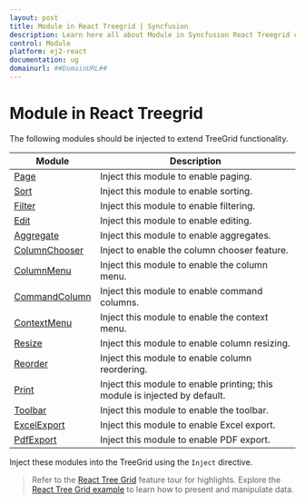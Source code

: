 ```yaml
---
layout: post
title: Module in React Treegrid | Syncfusion
description: Learn here all about Module in Syncfusion React Treegrid component of Syncfusion Essential JS 2 and more.
control: Module 
platform: ej2-react
documentation: ug
domainurl: ##DomainURL##
---
```


# Module in React Treegrid

The following modules should be injected to extend TreeGrid functionality.

| Module | Description |
|------|-------------|
| [Page](../treegrid/paging)| Inject this module to enable paging.|
| [Sort](../treegrid/sorting)| Inject this module to enable sorting.|
| [Filter](../treegrid/filtering/filtering)| Inject this module to enable filtering.|
| [Edit](../treegrid/editing/edit)| Inject this module to enable editing.|
| [Aggregate](../treegrid/aggregates/aggregates)| Inject this module to enable aggregates.|
| [ColumnChooser](../treegrid/columns/column-chooser) | Inject to enable the column chooser feature. |
| [ColumnMenu](../treegrid/columns/column-menu)| Inject this module to enable the column menu.|
| [CommandColumn](../../treegrid/edit#command-column)| Inject this module to enable command columns.|
| [ContextMenu](../treegrid/context-menu)| Inject this module to enable the context menu.|
| [Resize](../treegrid/columns/column-resizing)| Inject this module to enable column resizing.|
| [Reorder](../treegrid/columns/column-reorder)| Inject this module to enable column reordering.|
| [Print](../treegrid/print)| Inject this module to enable printing; this module is injected by default.|
| [Toolbar](../treegrid/tool-bar/tool-bar)| Inject this module to enable the toolbar.|
| [ExcelExport](../treegrid/excel-export/excel-export)| Inject this module to enable Excel export.|
| [PdfExport](../treegrid/pdf-export/pdf-export)| Inject this module to enable PDF export.|

Inject these modules into the TreeGrid using the `Inject` directive.

> Refer to the [React Tree Grid](https://www.syncfusion.com/react-ui-components/react-tree-grid) feature tour for highlights. Explore the [React Tree Grid example](https://ej2.syncfusion.com/react/demos/#/material/treegrid/treegrid-overview) to learn how to present and manipulate data.

